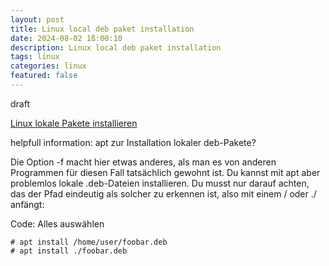 ```yaml
---
layout: post
title: Linux local deb paket installation
date: 2024-08-02 1ß:00:10
description: Linux local deb paket installation
tags: linux
categories: linux
featured: false
---
```


draft 

[Linux lokale Pakete installieren]: https://debianforum.de/forum/viewtopic.php?t=183470 "https://debianforum.de/forum/viewtopic.php?t=183470"
[Linux lokale Pakete installieren]

helpfull information: apt zur Installation lokaler deb-Pakete?

Die Option -f macht hier etwas anderes, als man es von anderen Programmen für diesen Fall tatsächlich gewohnt ist.
Du kannst mit apt aber problemlos lokale .deb-Dateien installieren. Du musst nur darauf achten, 
das der Pfad eindeutig als solcher zu erkennen ist, also mit einem / oder ./ anfängt:

Code: Alles auswählen
````
# apt install /home/user/foobar.deb
# apt install ./foobar.deb
````

